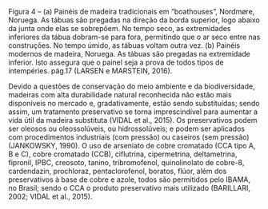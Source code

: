 Figura 4 – (a) Painéis de madeira tradicionais em “boathouses”, Nordmøre, Noruega. As tábuas são pregadas na direção da borda superior, logo abaixo da junta onde elas se sobrepõem. No tempo seco, as extremidades inferiores da tábua dobram-se para fora, permitindo que o ar seco entre nas construções. No tempo úmido, as tábuas voltam outra vez. (b) Painéis modernos de madeira, Noruega. As tábuas são pregadas na extremidade inferior. Isto assegura que o painel seja a prova de todos tipos de intempéries.   pág.17 (LARSEN e MARSTEIN, 2016).

Devido a questões de conservação do meio ambiente e da biodiversidade, madeiras com alta durabilidade natural reconhecida não estão mais disponíveis no mercado e, gradativamente, estão sendo substituídas; sendo assim, um tratamento preservativo se torna imprescindível para aumentar a vida útil da madeira substituta (VIDAL et al., 2015).
Os preservativos podem ser oleosos ou oleossolúveis, ou hidrossolúveis; e podem ser aplicados com procedimentos industriais (com pressão) ou caseiros (sem pressão) (JANKOWSKY, 1990). O uso de arseniato de cobre cromatado (CCA tipo A, B e C), cobre cromatado (CCB), ciflutrina, cipermetrina, deltametrina, fipronil, IPBC, creosoto, tanino, tribromofenol, quinolinolato de cobre-8, cardendazin, prochloraz, pentaclorofenol, boratos, flúor, além dos preservativos à base de cobre e azole, todos são permitidos pelo IBAMA, no Brasil; sendo o CCA o produto preservativo mais utilizado (BARILLARI, 2002; VIDAL et al., 2015).

